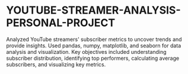 # YOUTUBE-STREAMER-ANALYSIS-PERSONAL-PROJECT
Analyzed YouTube streamers' subscriber metrics to uncover trends and provide insights. Used pandas, numpy, matplotlib, and seaborn for data analysis and visualization. Key objectives included understanding subscriber distribution, identifying top performers, calculating average subscribers, and visualizing key metrics.
